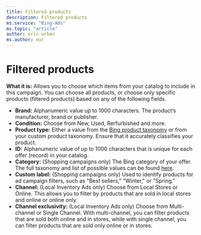 ```yaml
---
title: Filtered products
description: Filtered products
ms.service: "Bing-Ads"
ms.topic: "article"
author: eric-urban
ms.author: eur
---
```


# Filtered products

**What it is:**  Allows you to choose which items from your catalog to include in this campaign. You can choose all products, or choose only specific products (filtered products) based on any of the following fields.

- **Brand:**  Alphanumeric value up to 1000 characters. The product’s manufacturer, brand or publisher.
- **Condition:**  Choose from New, Used, Rerfurbished and more.
- **Product type:**  Either a value from the [Bing product taxonomy](https://go.microsoft.com/fwlink?LinkId=620783) or from your custom product taxonomy. Ensure that it accurately classifies your product.
- **ID:**  Alphanumeric value of up to 1000 characters that is unique for each offer (record) in your catalog.
- **Category:**  (Shopping campaigns only) The Bing category of your offer. The full taxonomy and list of possible values can be found [here](https://go.microsoft.com/fwlink?LinkId=620783).
- **Custom label:**  (Shopping campaigns only) Used to identify products for ad campaign filters, such as "Best sellers," "Winter," or "Spring."
- **Channel:**  (Local Inventory Ads only) Choose from Local Stores or Online. This allows you to filter by products that are sold in local stores and online or online only.
- **Channel exclusivity:**  (Local Inventory Ads only) Choose from Multi-channel or Single Channel. With multi-channel, you can filter products that are sold both online and in stores, while with single channel, you can filter products that are sold only online or in stores.


